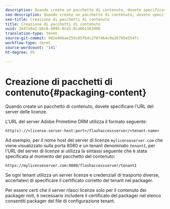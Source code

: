 ```yaml
---
description: Quando create un pacchetto di contenuto, dovete specificare l'URL del server delle licenze.
seo-description: Quando create un pacchetto di contenuto, dovete specificare l'URL del server delle licenze.
seo-title: Creazione di pacchetti di contenuto
title: Creazione di pacchetti di contenuto
uuid: 2e47a9a2-bbc6-4995-8ce5-6ca6b116349b
translation-type: tm+mt
source-git-commit: 9d2e046ae259c05fb4c278f464c9a26795e554fc
workflow-type: tm+mt
source-wordcount: '141'
ht-degree: 0%

---
```



# Creazione di pacchetti di contenuto{#packaging-content}

Quando create un pacchetto di contenuto, dovete specificare l&#39;URL del server delle licenze.

L&#39;URL del server Adobe Primetime DRM  utilizza il formato seguente:

```
http(s)://<license-server-host:port>/flashaccessserver/<tenant-name>
```

Ad esempio, per il nome host del server di licenze `mylicenseserver.com` che viene visualizzato sulla porta 8080 e un tenant denominato *`tenant1`*, per l&#39;URL del server di licenze si utilizza la sintassi seguente che è stata specificata al momento del pacchetto del contenuto:

```
https://mylicenseserver.com:8080/flashaccessserver/tenant1
```

Se ogni tenant utilizza un server licenze e credenziali di trasporto diverse, accertatevi di specificare il certificato corretto del tenant nel packager.

Per essere certi che il server rilasci licenze solo per il contenuto dei packager noti, è necessario includere il certificato del packager nel elenco consentiti  packager del file di configurazione tenant.
